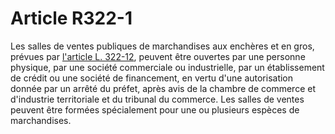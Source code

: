 # Article R322-1

Les salles de ventes publiques de marchandises aux enchères et en gros, prévues par <a href='/affichCodeArticle.do?cidTexte=LEGITEXT000005634379&idArticle=LEGIARTI000006231856&dateTexte=&categorieLien=cid' title='Code de commerce - art. L322-12 (Ab)'>l'article L. 322-12</a>, peuvent être ouvertes par une personne physique, par une société commerciale ou industrielle, par un établissement de crédit ou une société de financement, en vertu d'une autorisation donnée par un arrêté du préfet, après avis de la chambre de commerce et d'industrie territoriale et du tribunal du commerce. Les salles de ventes peuvent être formées spécialement pour une ou plusieurs espèces de marchandises.
